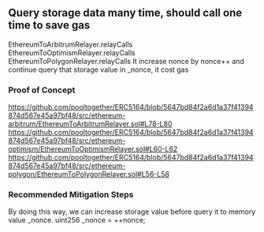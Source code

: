 ## Query storage data many time, should call one time to save gas
EthereumToArbitrumRelayer.relayCalls
EthereumToOptimismRelayer.relayCalls
EthereumToPolygonRelayer.relayCalls
It increase nonce by nonce++ and continue query that storage value in _nonce, it cost gas
### Proof of Concept
https://github.com/pooltogether/ERC5164/blob/5647bd84f2a6d1a37f41394874d567e45a97bf48/src/ethereum-arbitrum/EthereumToArbitrumRelayer.sol#L78-L80
https://github.com/pooltogether/ERC5164/blob/5647bd84f2a6d1a37f41394874d567e45a97bf48/src/ethereum-optimism/EthereumToOptimismRelayer.sol#L60-L62
https://github.com/pooltogether/ERC5164/blob/5647bd84f2a6d1a37f41394874d567e45a97bf48/src/ethereum-polygon/EthereumToPolygonRelayer.sol#L56-L58
### Recommended Mitigation Steps
By doing this way, we can increase storage value before query it to memory value _nonce.
uint256 _nonce = ++nonce;
